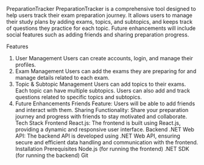 PreparationTracker
PreparationTracker is a comprehensive tool designed to help users track their exam preparation journey. It allows users to manage their study plans by adding exams, topics, and subtopics, and keeps track of questions they practice for each topic. Future enhancements will include social features such as adding friends and sharing preparation progress.

Features
1. User Management
Users can create accounts, login, and manage their profiles.
2. Exam Management
Users can add the exams they are preparing for and manage details related to each exam.
3. Topic & Subtopic Management
Users can add topics to their exams.
Each topic can have multiple subtopics.
Users can also add and track questions related to specific topics and subtopics.
4. Future Enhancements
Friends Feature: Users will be able to add friends and interact with them.
Sharing Functionality: Share your preparation journey and progress with friends to stay motivated and collaborate.
Tech Stack
Frontend
React.js: The frontend is built using React.js, providing a dynamic and responsive user interface.
Backend
.NET Web API: The backend API is developed using .NET Web API, ensuring secure and efficient data handling and communication with the frontend.
Installation
Prerequisites
Node.js (for running the frontend)
.NET SDK (for running the backend)
Git
